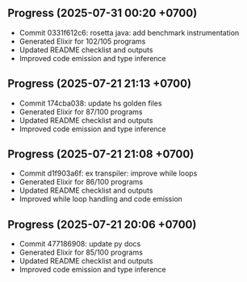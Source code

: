 ## Progress (2025-07-31 00:20 +0700)
- Commit 0331f612c6: rosetta java: add benchmark instrumentation
- Generated Elixir for 102/105 programs
- Updated README checklist and outputs
- Improved code emission and type inference

## Progress (2025-07-21 21:13 +0700)
- Commit 174cba038: update hs golden files
- Generated Elixir for 87/100 programs
- Updated README checklist and outputs
- Improved code emission and type inference
## Progress (2025-07-21 21:08 +0700)
- Commit d1f903a6f: ex transpiler: improve while loops
- Generated Elixir for 86/100 programs
- Updated README checklist and outputs
- Improved while loop handling and code emission
## Progress (2025-07-21 20:06 +0700)
- Commit 477186908: update py docs
- Generated Elixir for 85/100 programs
- Updated README checklist and outputs
- Improved code emission and type inference


